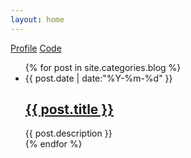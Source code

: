 ```yaml
---
layout: home
---
```


<div class="index-content blog">
    <div class="section">
        <div class="cate-bar">
          <a href="http://www.linkedin.com/pub/yu-li/6/3a4/499"><i class="icon-linkedin-sign icon-large"></i><span> Profile</span></a>
          <a href="http://www.github.com/liyu1981?tab=repositories"><i class="icon-github icon-large"></i><span> Code</span></a>
        </div>
        <ul class="artical-list">
        {% for post in site.categories.blog %}
            <li><div class="title-date">{{ post.date | date:"%Y-%m-%d" }}</div>
                <h2><a href="{{ post.url }}">{{ post.title }}</a></h2>
                <div class="title-desc">{{ post.description }}</div>
            </li>
        {% endfor %}
        </ul>
    </div>
    <script>
      $(function() {
        function geturl() {
          var all = [
            'url("http://liyu1981.smugmug.com/Photography/365-days-365-photos/i-QCTQNpn/0/X3/IMG_3940-X3.jpg")',
            'url("http://liyu1981.smugmug.com/Photography/365-days-365-photos/i-zvPmxS6/0/X3/IMG_3006-X3.jpg")',
            'url("http://liyu1981.smugmug.com/Photography/365-days-365-photos/i-mt6dbQD/0/X3/IMG_5953-X3.jpg")',
            'url("http://liyu1981.smugmug.com/Photography/365-days-365-photos/i-BW2MzfC/0/X3/IMG_3402-X3.jpg")',
            'url("http://liyu1981.smugmug.com/Photography/365-days-365-photos/i-HwZrx3V/0/X3/IMG_3374-X3.jpg")',
            'url("http://liyu1981.smugmug.com/Photography/365-days-365-photos/i-HwZrx3V/0/X3/IMG_3374-X3.jpg")',
            'url("http://liyu1981.smugmug.com/Photography/365-days-365-photos/i-3mqdZgt/0/X3/IMG_2301-X3.jpg")',
            'url("http://liyu1981.smugmug.com/Photography/365-days-365-photos/i-MpHzMZ7/0/X3/IMG_1448-X3.jpg")'
          ];
          return all[Math.floor((Math.random()*all.length))];
        }
        $('div.aside').css('background-image', geturl());
      });
    </script>
    <div class="aside">
      <div class="avatar circle" style="width: 150px; height: 150px; position: absolute; right: -75px; top: 75px;">
        <div class="center" style="margin-top: 4px; height: 142px; width: 142px; border-radius: 71px; background-image: url('https://secure.gravatar.com/avatar/6a1f8a9d412c8e54bed896135c6f7d0c?s=142')"></div>
      </div>
      <div style="width: 150px; height: auto;">
        <div></div>
      </div>
    </div>
</div>
